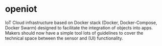 # openiot
IoT Cloud infrastructure based on Docker stack (Docker, Docker-Compose, Docker Swarm) designed to facilitate the integration of objects into apps. Makers should now have a simple tool lots of guidelines to cover the technical space between the sensor and (UI) functionality.
